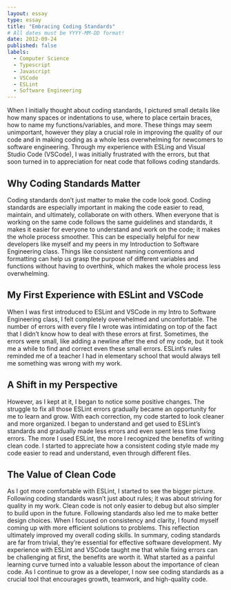 ```yaml
---
layout: essay
type: essay
title: "Embracing Coding Standards"
# All dates must be YYYY-MM-DD format!
date: 2012-09-24
published: false 
labels:
  - Computer Science
  - Typescript
  - Javascript
  - VSCode
  - ESLint
  - Software Engineering
---
```


When I initially thought about coding standards, I pictured small details like how many spaces or indentations to use, where to place certain braces, how to name my functions/variables, and more. These things may seem unimportant, however they play a crucial role in improving the quality of our code and in making coding as a whole less overwhelming for newcomers to software engineering. Through my experience with ESLing and Visual Studio Code (VSCode), I was initially frustrated with the errors, but that soon turned in to appreciation for neat code that follows coding standards.

## Why Coding Standards Matter
Coding standards don’t just matter to make the code look good. Coding standards are especially important in making the code easier to read, maintain, and ultimately, collaborate on with others. When everyone that is working on the same code follows the same guidelines and standards, it makes it easier for everyone to understand and work on the code; it makes the whole process smoother. This can be especially helpful for new developers like myself and my peers in my Introduction to Software Engineering class. Things like consistent naming conventions and formatting can help us grasp the purpose of different variables and functions without having to overthink, which makes the whole process less overwhelming.

## My First Experience with ESLint and VSCode
When I was first introduced to ESLint and VSCode in my Intro to Software Engineering class, I felt completely overwhelmed and uncomfortable. The number of errors with every file I wrote was intimidating on top of the fact that I didn’t know how to deal with these errors at first. Sometimes, the errors were small, like adding a newline after the end of my code, but it took me a while to find and correct even these small errors. ESLint’s rules reminded me of a teacher I had in elementary school that would always tell me something was wrong with my work.

## A Shift in my Perspective
However, as I kept at it, I began to notice some positive changes. The struggle to fix all those ESLint errors gradually became an opportunity for me to learn and grow. With each correction, my code started to look cleaner and more organized. I began to understand and get used to ESLint’s standards and gradually made less errors and even spent less time fixing errors.
The more I used ESLint, the more I recognized the benefits of writing clean code. I started to appreciate how a consistent coding style made my code easier to read and understand, even through different files. 

## The Value of Clean Code
As I got more comfortable with ESLint, I started to see the bigger picture. Following coding standards wasn’t just about rules; it was about striving for quality in my work. Clean code is not only easier to debug but also simpler to build upon in the future.
Following standards also led me to make better design choices. When I focused on consistency and clarity, I found myself coming up with more efficient solutions to problems. This reflection ultimately improved my overall coding skills.
In summary, coding standards are far from trivial, they’re essential for effective software development. My experience with ESLint and VSCode taught me that while fixing errors can be challenging at first, the benefits are worth it. What started as a painful learning curve turned into a valuable lesson about the importance of clean code. As I continue to grow as a developer, I now see coding standards as a crucial tool that encourages growth, teamwork, and high-quality code.







